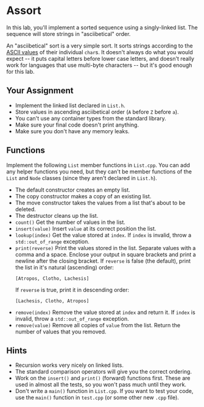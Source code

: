 # Assort

In this lab, you'll implement a sorted sequence using a singly-linked list.  The
sequence will store strings in "asciibetical" order.

An "asciibetical" sort is a very simple sort.  It sorts strings according to the
[ASCII values][ascii] of their individual `char`s. It doesn't always do what you
would expect -- it puts capital letters  before lower case letters,  and doesn't
really work for languages that use multi-byte characters -- but it's good enough
for this lab.


## Your Assignment

- Implement the linked list declared in `List.h`.
- Store values in ascending asciibetical order (`A` before `Z` before `a`).
- You can't use any container types from the standard library.
- Make sure your final code doesn't print anything.
- Make sure you don't have any memory leaks.


## Functions

Implement the following `List` member functions  in `List.cpp`.  You can add any
helper functions you need,  but they can't be member functions of the `List` and
`Node` classes (since they aren't declared in `List.h`).

- The default constructor creates an empty list.
- The copy constructor makes a copy of an existing list.
- The move constructor takes the values from a list that's about to be deleted.
- The destructor cleans up the list.
- `count()`  Get the number of values in the list.
- `insert(value)`  Insert `value` at its correct position the list.
- `lookup(index)`  Get the value stored at `index`. If `index` is invalid, throw
  a `std::out_of_range` exception.
- `print(reverse)`  Print the values stored in the list.  Separate values with a
  comma and a space.  Enclose your output in square brackets and print a newline
  after the closing bracket. If `reverse` is false (the default), print the list
  in it's natural (ascending) order:
  ```
  [Atropos, Clotho, Lachesis]
  ```
  If `reverse` is true, print it in descending order:
  ```
  [Lachesis, Clotho, Atropos]
  ```
- `remove(index)`  Remove the value stored at `index` and return it.  If `index`
  is invalid, throw a `std::out_of_range` exception.
- `remove(value)`  Remove all copies of `value` from the list. Return the number
  of values that you removed.


## Hints

- Recursion works very nicely on linked lists.
- The standard comparison operators will give you the correct ordering.
- Work on the `insert()` and `print()` (forward) functions first. These are used
  in almost all the tests, so you won't pass much until they work.
- Don't write a `main()` function in `List.cpp`.  If you want to test your code,
  use the `main()` function in `test.cpp` (or some other new `.cpp` file).


[ascii]: https://xavierholt.github.io/cheatsheets/ascii.html

